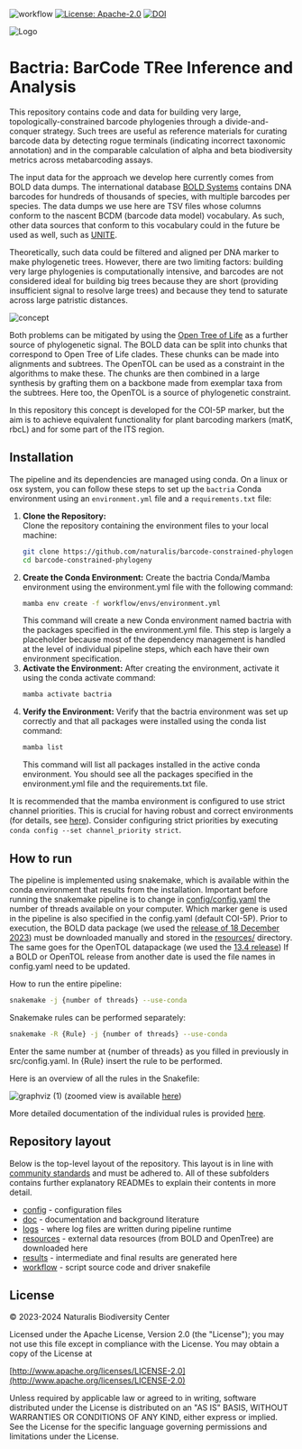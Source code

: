 ![workflow](https://github.com/naturalis/barcode-constrained-phylogeny/actions/workflows/python-package-conda.yml/badge.svg)
[![License: Apache-2.0](https://img.shields.io/badge/License-Apache_2.0-blue.svg)](https://opensource.org/licenses/Apache-2.0)
[![DOI](https://zenodo.org/badge/DOI/10.5281/zenodo.10519081.svg)](https://doi.org/10.5281/zenodo.10519081)

![Logo](https://github.com/naturalis/barcode-constrained-phylogeny/blob/main/doc/logo-small.png?raw=true)

# Bactria: BarCode TRee Inference and Analysis
This repository contains code and data for building very large, topologically-constrained 
barcode phylogenies through a divide-and-conquer strategy. Such trees are useful as 
reference materials for curating barcode data by detecting rogue terminals (indicating
incorrect taxonomic annotation) and in the comparable calculation of alpha and beta 
biodiversity metrics across metabarcoding assays. 

The input data for the approach we develop here currently comes from BOLD data dumps. 
The international database [BOLD Systems](https://www.boldsystems.org/index.php) 
contains DNA barcodes for hundreds of thousands of species, with multiple barcodes per 
species. The data dumps we use here are TSV files whose columns conform to the nascent
BCDM (barcode data model) vocabulary. As such, other data sources that conform to this
vocabulary could in the future be used as well, such as [UNITE](https://unite.ut.ee/).

Theoretically, such data could be filtered and aligned per DNA marker to make 
phylogenetic trees. However, there are two limiting factors: building very large 
phylogenies is computationally intensive, and barcodes are not considered ideal for 
building big trees because they are short (providing insufficient signal to resolve large 
trees) and because they tend to saturate across large patristic distances.

![concept](https://github.com/naturalis/barcode-constrained-phylogeny/blob/main/doc/concept.png)

Both problems can be mitigated by using the 
[Open Tree of Life](https://tree.opentreeoflife.org/opentree/argus/opentree13.4@ott93302) 
as a further source of phylogenetic signal. The BOLD data can be split into chunks that 
correspond to Open Tree of Life clades. These chunks can be made into alignments and 
subtrees. The OpenTOL can be used as a constraint in the algorithms to make these. The 
chunks are then combined in a large synthesis by grafting them on a backbone made from 
exemplar taxa from the subtrees. Here too, the OpenTOL is a source of phylogenetic 
constraint.

In this repository this concept is developed for the COI-5P marker, but the aim is to 
achieve equivalent functionality for plant barcoding markers (matK, rbcL) and for some
part of the ITS region.

## Installation

The pipeline and its dependencies are managed using conda. On a linux or osx system, you 
can follow these steps to set up the `bactria` Conda environment using an `environment.yml` 
file and a `requirements.txt` file:

1. **Clone the Repository:**  
   Clone the repository containing the environment files to your local machine:
   ```bash
   git clone https://github.com/naturalis/barcode-constrained-phylogeny.git
   cd barcode-constrained-phylogeny
   ```
2. **Create the Conda Environment:**
   Create the bactria Conda/Mamba environment using the environment.yml file with the following 
   command:
   ```bash
   mamba env create -f workflow/envs/environment.yml
   ```
   This command will create a new Conda environment named bactria with the packages 
   specified in the environment.yml file. This step is largely a placeholder because
   most of the dependency management is handled at the level of individual pipeline
   steps, which each have their own environment specification.
3. **Activate the Environment:**
   After creating the environment, activate it using the conda activate command:
   ```bash
   mamba activate bactria
   ```
4. **Verify the Environment:**
   Verify that the bactria environment was set up correctly and that all packages were 
   installed using the conda list command:
   ```bash
   mamba list
   ```
   This command will list all packages installed in the active conda environment. You should 
   see all the packages specified in the environment.yml file and the requirements.txt file.

It is recommended that the mamba environment is configured to use strict channel priorities. 
This is crucial for having robust and correct environments (for details, see 
[here](https://conda-forge.org/docs/user/tipsandtricks.html)). Consider configuring strict 
priorities by executing `conda config --set channel_priority strict`.

## How to run

The pipeline is implemented using snakemake, which is available within the conda 
environment that results from the installation. Important before running the snakemake pipeline 
is to change in [config/config.yaml](config/config.yaml) the number of threads available on your 
computer. Which marker gene is used in the pipeline is also specified in the config.yaml (default 
COI-5P). Prior to execution, the BOLD data package (we used the 
[release of 18 December 2023](https://www.boldsystems.org/index.php/datapackage?id=BOLD_Public.18-Dec-2023))
must be downloaded manually and stored in the [resources/](resources/) directory.
The same goes for the OpenTOL datapackage (we used the 
[13.4 release](https://tree.opentreeoflife.org/about/synthesis-release/v13.4))
If a BOLD or OpenTOL release from another date is used the file names in config.yaml need to be updated.

How to run the entire pipeline:

```bash 
snakemake -j {number of threads} --use-conda
```

Snakemake rules can be performed separately:
```bash 
snakemake -R {Rule} -j {number of threads} --use-conda
```

Enter the same number at {number of threads} as you filled in previously in src/config.yaml.
In {Rule} insert the rule to be performed.

Here is an overview of all the rules in the Snakefile:

![graphviz (1)](https://github.com/naturalis/barcode-constrained-phylogeny/blob/main/doc/dag.svg)
(zoomed view is available [here](https://raw.githubusercontent.com/naturalis/barcode-constrained-phylogeny/main/doc/dag.svg))

More detailed documentation of the individual rules is provided [here](workflow/documentation.md).

## Repository layout

Below is the top-level layout of the repository. This layout is in line with 
[community standards](https://snakemake.readthedocs.io/en/stable/snakefiles/deployment.html) and must be adhered to.
All of these subfolders contains further explanatory READMEs to explain their contents in more detail.

- [config](config/) - configuration files
- [doc](doc/) - documentation and background literature
- [logs](logs/) - where log files are written during pipeline runtime
- [resources](resources/) - external data resources (from BOLD and OpenTree) are downloaded here
- [results](results/) - intermediate and final results are generated here
- [workflow](workflow/) - script source code and driver snakefile 

## License

&copy; 2023-2024 Naturalis Biodiversity Center

Licensed under the Apache License, Version 2.0 (the "License"); you may not use this file except 
in compliance with the License. You may obtain a copy of the License at

[http://www.apache.org/licenses/LICENSE-2.0](http://www.apache.org/licenses/LICENSE-2.0)
   
Unless required by applicable law or agreed to in writing, software distributed under the License 
is distributed on an "AS IS" BASIS, WITHOUT WARRANTIES OR CONDITIONS OF ANY KIND, either express 
or implied. See the License for the specific language governing permissions and limitations under 
the License.
